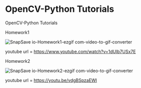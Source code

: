 # OpenCV-Python Tutorials
OpenCV-Python Tutorials

Homework1

![SnapSave io-Homework1-ezgif com-video-to-gif-converter](https://github.com/user-attachments/assets/b1b039e3-76b0-4caa-a845-dec1a9323cea)

youtube url = https://www.youtube.com/watch?v=1dUIb7USx7E

Homework2 

![SnapSave io-Homework2-ezgif com-video-to-gif-converter](https://github.com/user-attachments/assets/aecc1495-d76d-4f79-91fa-7e21b81359af)

youtube url = https://youtu.be/vdgBSpzaEWI
